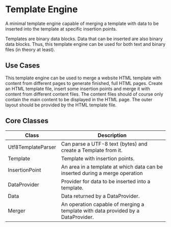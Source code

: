 # Template Engine
A minimal template engine capable of merging a template with data to be inserted into the template at specific 
insertion points. 

Templates are binary data blocks. Data that can be inserted are also binary data blocks. 
Thus, this template engine can be used for both text and binary files (in theory at least).

## Use Cases
This template engine can be used to merge a website HTML template with content from different pages
to generate finished, full HTML pages. Create an HTML template file, insert some insertion points
and merge it with content from different content files. The content files should of course only contain
the main content to be displayed in the HTML page. The outer layout should be provided by the 
HTML template file.


## Core Classes

|Class|Description|
|-----|-----------|
|Utf8TemplateParser| Can parse a UTF-8 text (bytes) and create a Template from it. |
|Template| Template with insertion points. |
|InsertionPoint| An area in a template at which data can be inserted during a merge operation|
|DataProvider| Provider for data to be inserted into a template. |
|Data| Data returned by a DataProvider. |
|Merger| An operation capable of merging a template with data provided by a DataProvider.|
 
 